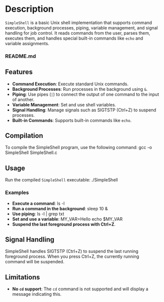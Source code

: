 # Description
`SimpleShell` is a basic Unix shell implementation that supports command execution, background processes, piping, variable management, and signal handling for job control. It reads commands from the user, parses them, executes them, and handles special built-in commands like `echo` and variable assignments.

### README.md
## Features
- **Command Execution**: Execute standard Unix commands.
- **Background Processes**: Run processes in the background using `&`.
- **Piping**: Use pipes (`|`) to connect the output of one command to the input of another.
- **Variable Management**: Set and use shell variables.
- **Signal Handling**: Manage signals such as SIGTSTP (Ctrl+Z) to suspend processes.
- **Built-in Commands**: Supports built-in commands like `echo`.

## Compilation
To compile the SimpleShell program, use the following command:
gcc -o SimpleShell SimpleShell.c

## Usage
Run the compiled `SimpleShell` executable:
./SimpleShell

### Examples
- **Execute a command**:
    ls -l
- **Run a command in the background**:
    sleep 10 &
- **Use piping**:
    ls -l | grep txt
- **Set and use a variable**:
    MY_VAR=Hello
    echo $MY_VAR
- **Suspend the last foreground process with Ctrl+Z**.

## Signal Handling
SimpleShell handles SIGTSTP (Ctrl+Z) to suspend the last running foreground process. When you press Ctrl+Z, the currently running command will be suspended.

## Limitations
- **No `cd` support**: The `cd` command is not supported and will display a message indicating this.
